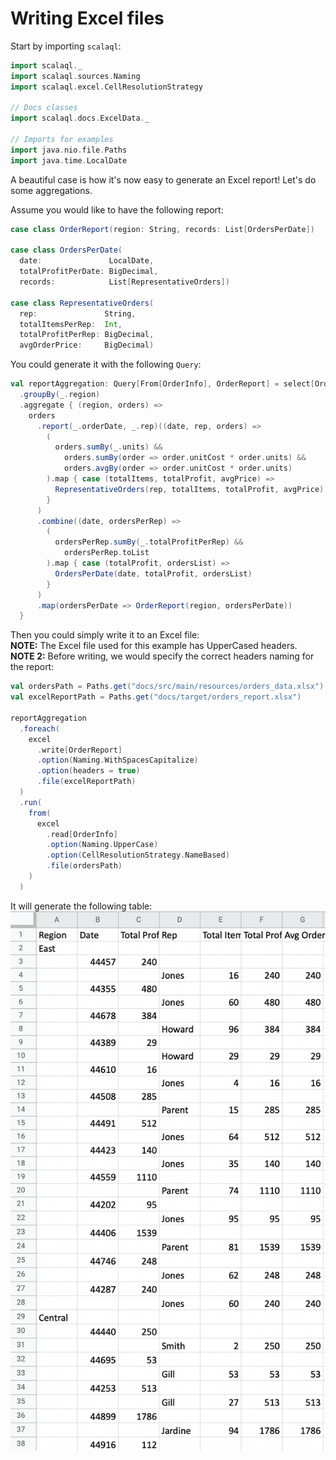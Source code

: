 # Writing Excel files

Start by importing `scalaql`:

```scala mdoc
import scalaql._
import scalaql.sources.Naming
import scalaql.excel.CellResolutionStrategy

// Docs classes
import scalaql.docs.ExcelData._

// Imports for examples
import java.nio.file.Paths
import java.time.LocalDate
```

A beautiful case is how it's now easy to generate an Excel report!
Let's do some aggregations.

Assume you would like to have the following report:

```scala mdoc
case class OrderReport(region: String, records: List[OrdersPerDate])

case class OrdersPerDate(
  date:               LocalDate,
  totalProfitPerDate: BigDecimal,
  records:            List[RepresentativeOrders])

case class RepresentativeOrders(
  rep:               String,
  totalItemsPerRep:  Int,
  totalProfitPerRep: BigDecimal,
  avgOrderPrice:     BigDecimal)
```

You could generate it with the following `Query`:

```scala mdoc
val reportAggregation: Query[From[OrderInfo], OrderReport] = select[OrderInfo]
  .groupBy(_.region)
  .aggregate { (region, orders) =>
    orders
      .report(_.orderDate, _.rep)((date, rep, orders) =>
        (
          orders.sumBy(_.units) &&
            orders.sumBy(order => order.unitCost * order.units) &&
            orders.avgBy(order => order.unitCost * order.units)
        ).map { case (totalItems, totalProfit, avgPrice) =>
          RepresentativeOrders(rep, totalItems, totalProfit, avgPrice)
        }
      )
      .combine((date, ordersPerRep) =>
        (
          ordersPerRep.sumBy(_.totalProfitPerRep) &&
            ordersPerRep.toList
        ).map { case (totalProfit, ordersList) =>
          OrdersPerDate(date, totalProfit, ordersList)
        }
      )
      .map(ordersPerDate => OrderReport(region, ordersPerDate))
  }
```

Then you could simply write it to an Excel file:  
**NOTE:** The Excel file used for this example has UpperCased headers.  
**NOTE 2:** Before writing, we would specify the correct headers naming for the report:

```scala mdoc
val ordersPath = Paths.get("docs/src/main/resources/orders_data.xlsx")
val excelReportPath = Paths.get("docs/target/orders_report.xlsx")
  
reportAggregation
  .foreach(
    excel
      .write[OrderReport]
      .option(Naming.WithSpacesCapitalize)
      .option(headers = true)
      .file(excelReportPath)
  )
  .run(
    from(
      excel
        .read[OrderInfo]
        .option(Naming.UpperCase)
        .option(CellResolutionStrategy.NameBased)
        .file(ordersPath)
    )
  )
```

It will generate the following table:
![Report](excel_report.png)
